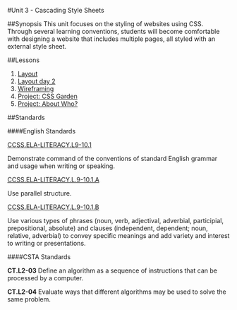 #Unit 3 - Cascading Style Sheets

##Synopsis
This unit focuses on the styling of websites using CSS. Through several learning conventions, students will become comfortable with designing a website that includes multiple pages, all styled with an external style sheet.    


##Lessons

1. [Layout](sessions/1-firstpage)
2. [Layout day 2](sessions/2-firstpage)
3. [Wireframing](sessions/3-wireframing)
4. [Project: CSS Garden](sessions/4-project-garden)
5. [Project: About Who?](sessions/5-project-who)


##Standards

####English Standards

[CCSS.ELA-LITERACY.L9-10.1](http://www.corestandards.org/ELA-Literacy/L/9-10/1/)

Demonstrate command of the conventions of standard English grammar and usage when writing or speaking.

[CCSS.ELA-LITERACY.L.9-10.1.A](http://www.corestandards.org/ELA-Literacy/L/9-10/1/a/)  

Use parallel structure.

[CCSS.ELA-LITERACY.L.9-10.1.B](http://www.corestandards.org/ELA-Literacy/L/9-10/1/b/)  

Use various types of phrases (noun, verb, adjectival, adverbial, participial, prepositional, absolute) and clauses (independent, dependent; noun, relative, adverbial) to convey specific meanings and add variety and interest to writing or presentations.

####CSTA Standards

**CT.L2-03** Define an algorithm as a sequence of instructions that can be processed by a computer. 

**CT.L2-04** Evaluate ways that different algorithms may be used to solve the same problem. 


